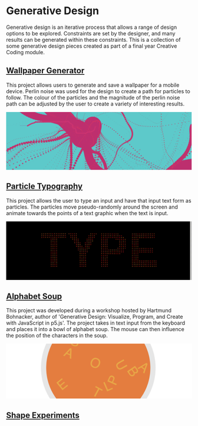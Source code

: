 Generative Design
=================
Generative design is an iterative process that allows a range of design options to be explored. Constraints are set by the designer, and many results can be generated within these constraints. This is a collection of some generative design pieces created as part of a final year Creative Coding module.

[Wallpaper Generator](FlowfieldWallpaper/BookCover_Final_Origin)
-------------------
This project allows users to generate and save a wallpaper for a mobile device. Perlin noise was used for the design to create a path for particles to follow. The colour of the particles and the magnitude of the perlin noise path can be adjusted by the user to create a variety of interesting results.

![alt text](Images/WallpaperGenerator.png "Flowfield Wallpaper")

[Particle Typography](ParticleTypography)
-------------------
This project allows the user to type an input and have that input text form as particles. The particles move pseudo-randomly around the screen and animate towards the points of a text graphic when the text is input.

![alt text](Images/ParticleTypography.gif "Particle Typography")

[Alphabet Soup](AlphabetSoup)
-------------
This project was developed during a workshop hosted by Hartmund Bohnacker, author of 'Generative Design: Visualize, Program, and Create with JavaScript in p5.js'. The project takes in text input from the keyboard and places it into a bowl of alphabet soup. The mouse can then influence the position of the characters in the soup.

![alt text](Images/AlphabetSoup.png "Alphabet Soup")

[Shape Experiments](ShapeExperiments)
----------------
